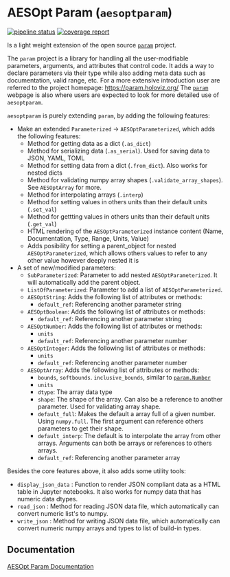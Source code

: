 # AESOpt Param (`aesoptparam`)

[![pipeline status](https://gitlab.windenergy.dtu.dk/AESOpt/aesoptparam/badges/main/pipeline.svg)](https://gitlab.windenergy.dtu.dk/AESOpt/aesoptparam/-/commits/main) [![coverage report](https://gitlab.windenergy.dtu.dk/AESOpt/aesoptparam/badges/main/coverage.svg)](https://gitlab.windenergy.dtu.dk/AESOpt/aesoptparam/-/commits/main) 

Is a light weight extension of the open source [`param`](https://param.holoviz.org/) project.

The `param` project is a library for handling all the user-modifiable parameters, arguments, and attributes that control code. It adds a way to declare parameters via their type while also adding meta data such as documentation, valid range, etc. For a more extensive introduction user are referred to the project homepage: https://param.holoviz.org/ 
The [`param`](https://param.holoviz.org/) webpage is also where users are expected to look for more detailed use of `aesoptparam`.

`aesoptparam` is purely extending `param`, by adding the following features:

- Make an extended  `Parameterized` -> `AESOptParameterized`, which adds the following features:
    - Method for getting data as a dict (`.as_dict`) 
    - Method for serializing data (`.as_serial`). Used for saving data to JSON, YAML, TOML
    - Method for setting data from a dict (`.from_dict`). Also works for nested dicts
    - Method for validating numpy array shapes (`.validate_array_shapes`). See `AESOptArray` for more.
    - Method for interpolating arrays (`.interp`)
    - Method for setting values in others units than their default units (`.set_val`)
    - Method for gettting values in others units than their default units (`.get_val`)
    - HTML rendering of the `AESOptParameterized` instance  content (Name, Documentation, Type, Range, Units, Value)
    - Adds posibility for setting a parent_object for nested `AESOptParameterized`, which allows others values to refer to any other value however deeply nested it is
- A set of new/modified parameters:
    - `SubParameterized`: Parameter to add nested `AESOptParameterized`. It will automatically add the parent object.
    - `ListOfParameterized`: Parameter to add a list of `AESOptParameterized`. 
    - `AESOptString`: Adds the following list of attributes or methods:
        - `default_ref`: Referencing another parameter string
    - `AESOptBoolean`: Adds the following list of attributes or methods:
        - `default_ref`: Referencing another parameter string
    - `AESOptNumber`: Adds the following list of attributes or methods:
        - `units`
        - `default_ref`: Referencing another parameter number
    - `AESOptInteger`: Adds the following list of attributes or methods:
        - `units`
        - `default_ref`: Referencing another parameter number
    - `AESOptArray`: Adds the following list of attributes or methods:
        - `bounds`, `softbounds`. `inclusive_bounds`, similar to [`param.Number`](https://param.holoviz.org/user_guide/Parameter_Types.html#numbers)
        - `units`
        - `dtype`: The array data type
        - `shape`: The shape of the array. Can also be a reference to another parameter. Used for validating array shape.
        - `default_full`: Makes the default a array full of a given number. Using `numpy.full`. The first argument can reference others parameters to get their shape.
        - `default_interp`: The default is to interpolate the array from other arrays. Arguments can both be arrays or references to others arrays.
        - `default_ref`: Referencing another parameter array

Besides the core features above, it also adds some utility tools:

- `display_json_data` : Function to render JSON compliant data as a HTML table in Jupyter notebooks. It also works for numpy data that has numeric data dtypes.
- `read_json` : Method for reading JSON data file, which automatically can convert numeric list's to numpy. 
- `write_json` : Method for writing JSON data file, which automatically can convert numeric numpy arrays and types to list of build-in types.

## Documentation

[AESOpt Param Documentation](https://aesopt.pages.windenergy.dtu.dk/aesoptparam)